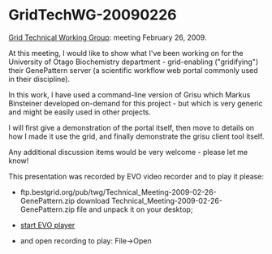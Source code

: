 # GridTechWG-20090226

[Grid Technical Working Group](grid-technical-working-group.md): meeting February 26, 2009.

At this meeting, I would like to show what I've been working on for the University of Otago Biochemistry department - grid-enabling ("gridifying") their GenePattern server (a scientific workflow web portal commonly used in their discipline).

In this work, I have used a command-line version of Grisu which Markus Binsteiner developed on-demand for this project - but which is very generic and might be easily used in other projects.

I will first give a demonstration of the portal itself, then move to details on how I made it use the grid, and finally demonstrate the grisu client tool itself.

Any additional discussion items would be very welcome - please let me know!

This presentation was recorded by EVO video recorder and to play it please:

- ftp.bestgrid.org/pub/twg/Technical_Meeting-2009-02-26-GenePattern.zip download Technical_Meeting-2009-02-26-GenePattern.zip file and unpack it on your desktop;

- [start EVO player](http://evo.vrvs.org/evoPlayer/prod/EVOPlayer.jnlp)

- and open recording to play: File->Open
